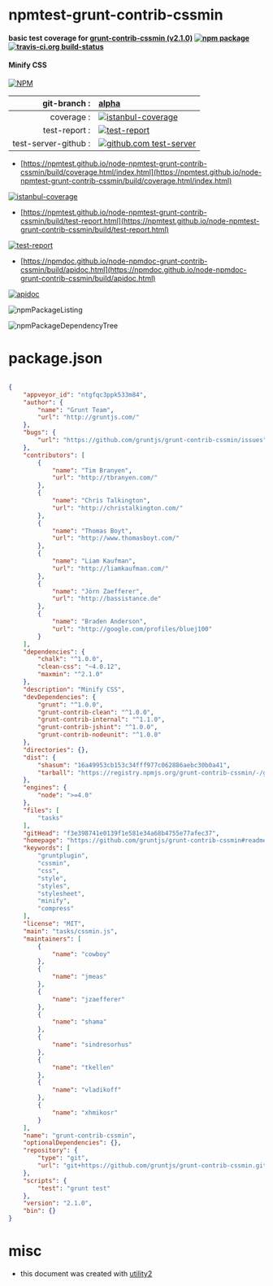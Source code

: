 # npmtest-grunt-contrib-cssmin

#### basic test coverage for  [grunt-contrib-cssmin (v2.1.0)](https://github.com/gruntjs/grunt-contrib-cssmin#readme)  [![npm package](https://img.shields.io/npm/v/npmtest-grunt-contrib-cssmin.svg?style=flat-square)](https://www.npmjs.org/package/npmtest-grunt-contrib-cssmin) [![travis-ci.org build-status](https://api.travis-ci.org/npmtest/node-npmtest-grunt-contrib-cssmin.svg)](https://travis-ci.org/npmtest/node-npmtest-grunt-contrib-cssmin)

#### Minify CSS

[![NPM](https://nodei.co/npm/grunt-contrib-cssmin.png?downloads=true&downloadRank=true&stars=true)](https://www.npmjs.com/package/grunt-contrib-cssmin)

| git-branch : | [alpha](https://github.com/npmtest/node-npmtest-grunt-contrib-cssmin/tree/alpha)|
|--:|:--|
| coverage : | [![istanbul-coverage](https://npmtest.github.io/node-npmtest-grunt-contrib-cssmin/build/coverage.badge.svg)](https://npmtest.github.io/node-npmtest-grunt-contrib-cssmin/build/coverage.html/index.html)|
| test-report : | [![test-report](https://npmtest.github.io/node-npmtest-grunt-contrib-cssmin/build/test-report.badge.svg)](https://npmtest.github.io/node-npmtest-grunt-contrib-cssmin/build/test-report.html)|
| test-server-github : | [![github.com test-server](https://npmtest.github.io/node-npmtest-grunt-contrib-cssmin/GitHub-Mark-32px.png)](https://npmtest.github.io/node-npmtest-grunt-contrib-cssmin/build/app/index.html) | | build-artifacts : | [![build-artifacts](https://npmtest.github.io/node-npmtest-grunt-contrib-cssmin/glyphicons_144_folder_open.png)](https://github.com/npmtest/node-npmtest-grunt-contrib-cssmin/tree/gh-pages/build)|

- [https://npmtest.github.io/node-npmtest-grunt-contrib-cssmin/build/coverage.html/index.html](https://npmtest.github.io/node-npmtest-grunt-contrib-cssmin/build/coverage.html/index.html)

[![istanbul-coverage](https://npmtest.github.io/node-npmtest-grunt-contrib-cssmin/build/screenCapture.buildCi.browser.%252Ftmp%252Fbuild%252Fcoverage.lib.html.png)](https://npmtest.github.io/node-npmtest-grunt-contrib-cssmin/build/coverage.html/index.html)

- [https://npmtest.github.io/node-npmtest-grunt-contrib-cssmin/build/test-report.html](https://npmtest.github.io/node-npmtest-grunt-contrib-cssmin/build/test-report.html)

[![test-report](https://npmtest.github.io/node-npmtest-grunt-contrib-cssmin/build/screenCapture.buildCi.browser.%252Ftmp%252Fbuild%252Ftest-report.html.png)](https://npmtest.github.io/node-npmtest-grunt-contrib-cssmin/build/test-report.html)

- [https://npmdoc.github.io/node-npmdoc-grunt-contrib-cssmin/build/apidoc.html](https://npmdoc.github.io/node-npmdoc-grunt-contrib-cssmin/build/apidoc.html)

[![apidoc](https://npmdoc.github.io/node-npmdoc-grunt-contrib-cssmin/build/screenCapture.buildCi.browser.%252Ftmp%252Fbuild%252Fapidoc.html.png)](https://npmdoc.github.io/node-npmdoc-grunt-contrib-cssmin/build/apidoc.html)

![npmPackageListing](https://npmtest.github.io/node-npmtest-grunt-contrib-cssmin/build/screenCapture.npmPackageListing.svg)

![npmPackageDependencyTree](https://npmtest.github.io/node-npmtest-grunt-contrib-cssmin/build/screenCapture.npmPackageDependencyTree.svg)



# package.json

```json

{
    "appveyor_id": "ntgfqc3ppk533m84",
    "author": {
        "name": "Grunt Team",
        "url": "http://gruntjs.com/"
    },
    "bugs": {
        "url": "https://github.com/gruntjs/grunt-contrib-cssmin/issues"
    },
    "contributors": [
        {
            "name": "Tim Branyen",
            "url": "http://tbranyen.com/"
        },
        {
            "name": "Chris Talkington",
            "url": "http://christalkington.com/"
        },
        {
            "name": "Thomas Boyt",
            "url": "http://www.thomasboyt.com/"
        },
        {
            "name": "Liam Kaufman",
            "url": "http://liamkaufman.com/"
        },
        {
            "name": "Jörn Zaefferer",
            "url": "http://bassistance.de"
        },
        {
            "name": "Braden Anderson",
            "url": "http://google.com/profiles/bluej100"
        }
    ],
    "dependencies": {
        "chalk": "^1.0.0",
        "clean-css": "~4.0.12",
        "maxmin": "^2.1.0"
    },
    "description": "Minify CSS",
    "devDependencies": {
        "grunt": "^1.0.0",
        "grunt-contrib-clean": "^1.0.0",
        "grunt-contrib-internal": "^1.1.0",
        "grunt-contrib-jshint": "^1.0.0",
        "grunt-contrib-nodeunit": "^1.0.0"
    },
    "directories": {},
    "dist": {
        "shasum": "16a49953cb153c34fff977c062886aebc30b0a41",
        "tarball": "https://registry.npmjs.org/grunt-contrib-cssmin/-/grunt-contrib-cssmin-2.1.0.tgz"
    },
    "engines": {
        "node": ">=4.0"
    },
    "files": [
        "tasks"
    ],
    "gitHead": "f3e398741e0139f1e581e34a68b4755e77afec37",
    "homepage": "https://github.com/gruntjs/grunt-contrib-cssmin#readme",
    "keywords": [
        "gruntplugin",
        "cssmin",
        "css",
        "style",
        "styles",
        "stylesheet",
        "minify",
        "compress"
    ],
    "license": "MIT",
    "main": "tasks/cssmin.js",
    "maintainers": [
        {
            "name": "cowboy"
        },
        {
            "name": "jmeas"
        },
        {
            "name": "jzaefferer"
        },
        {
            "name": "shama"
        },
        {
            "name": "sindresorhus"
        },
        {
            "name": "tkellen"
        },
        {
            "name": "vladikoff"
        },
        {
            "name": "xhmikosr"
        }
    ],
    "name": "grunt-contrib-cssmin",
    "optionalDependencies": {},
    "repository": {
        "type": "git",
        "url": "git+https://github.com/gruntjs/grunt-contrib-cssmin.git"
    },
    "scripts": {
        "test": "grunt test"
    },
    "version": "2.1.0",
    "bin": {}
}
```



# misc
- this document was created with [utility2](https://github.com/kaizhu256/node-utility2)
